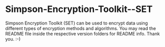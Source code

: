 # Simpson-Encryption-Toolkit--SET
Simpson Encryption Toolkit (SET) can be used to encrypt data using different types of encryption methods and algorithms.
You may read the README file inside the respective version folders for README info.
Thank you. :-)
